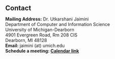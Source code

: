 <h2 style="margin: 40px 0px 10px;">Contact</h2>

<p><strong>Mailing Address:</strong> Dr. Utkarshani Jaimini <br /> 
   Department of Computer and Information Science <br /> 
   University of Michigan-Dearborn <br /> 
   4901 Evergreen Road, Rm 208 CIS <br /> 
   Dearborn, MI 48128  <br /> 
<strong>Email:</strong> <email>jaimini (at) umich.edu</email> <br />
<strong>Schedule a meeting: <a href="https://calendar.app.google/yreviDFZUuzEjxJh6">Calendar link</a></strong>
</p>

<!-- 
<p><strong>Mailing Address:</strong> AI Institute, UofSC (AIISC), 1112 Greene St. Columbia, SC  29208  
<br />
<strong>Office Location:</strong> <a href="https://maps.app.goo.gl/e9v43pkLLSmMcMai8">Room  513</a>
<br />
<strong>Email:</strong> <email>ujaimini (at) email.sc.edu</email>
<br />
<strong>Phone:</strong> (937) 972-8652</p>
--> 
